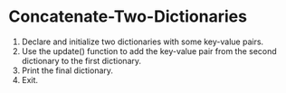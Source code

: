 # Concatenate-Two-Dictionaries
1. Declare and initialize two dictionaries with some key-value pairs.
2. Use the update() function to add the key-value pair from the second dictionary to the first dictionary.
3. Print the final dictionary.
4. Exit.
